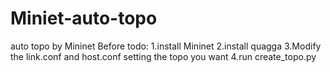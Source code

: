 # Miniet-auto-topo
auto topo by Mininet
Before todo:
1.install Mininet
2.install quagga
3.Modify the link.conf and host.conf setting the topo you want
4.run create_topo.py
